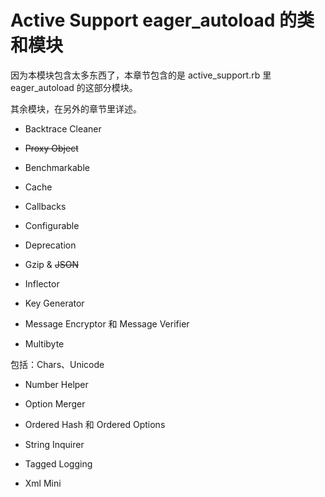 # Active Support eager_autoload 的类和模块

因为本模块包含太多东西了，本章节包含的是 active_support.rb 里 eager_autoload 的这部分模块。

其余模块，在另外的章节里详述。

- Backtrace Cleaner

- ~~Proxy Object~~

- Benchmarkable

- Cache

- Callbacks

- Configurable

- Deprecation

- Gzip & ~~JSON~~

- Inflector

- Key Generator

- Message Encryptor 和 Message Verifier

- Multibyte

包括：Chars、Unicode

- Number Helper

- Option Merger

- Ordered Hash 和 Ordered Options

- String Inquirer

- Tagged Logging

- Xml Mini
